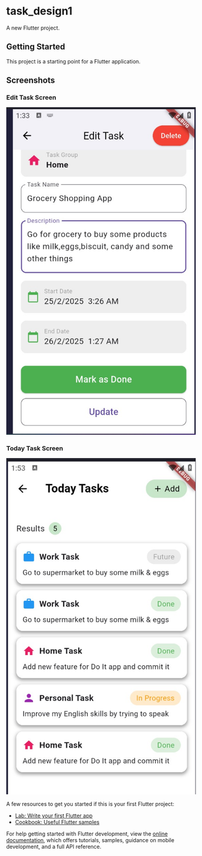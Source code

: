 # task_design1

A new Flutter project.

## Getting Started

This project is a starting point for a Flutter application.

## Screenshots

### Edit Task Screen
![Edit Task Screenshot](assets/images/edit_task.png)

### Today Task Screen
![Today Task Screenshot](assets/images/today_task.png)

A few resources to get you started if this is your first Flutter project:

- [Lab: Write your first Flutter app](https://docs.flutter.dev/get-started/codelab)
- [Cookbook: Useful Flutter samples](https://docs.flutter.dev/cookbook)

For help getting started with Flutter development, view the
[online documentation](https://docs.flutter.dev/), which offers tutorials,
samples, guidance on mobile development, and a full API reference.
